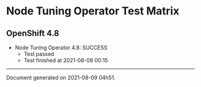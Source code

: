 
Node Tuning Operator Test Matrix
================================

OpenShift 4.8
-------------


* Node Tuning Operator 4.8: SUCCESS
  - Test passed
  - Test finished at 2021-08-09 00:15


---
Document generated on 2021-08-09 04h51.
